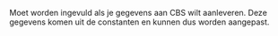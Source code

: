 Moet worden ingevuld als je gegevens aan CBS wilt aanleveren.  Deze gegevens komen uit de constanten en kunnen dus worden aangepast.